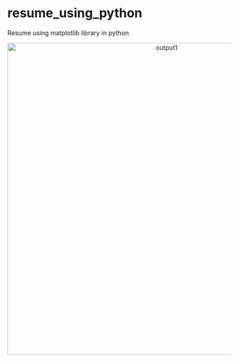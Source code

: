 # resume_using_python
Resume using matplotlib library in python 
<p align="center">
    <img src="Screenshot(11)" width="700" title="output1">
    </p>
